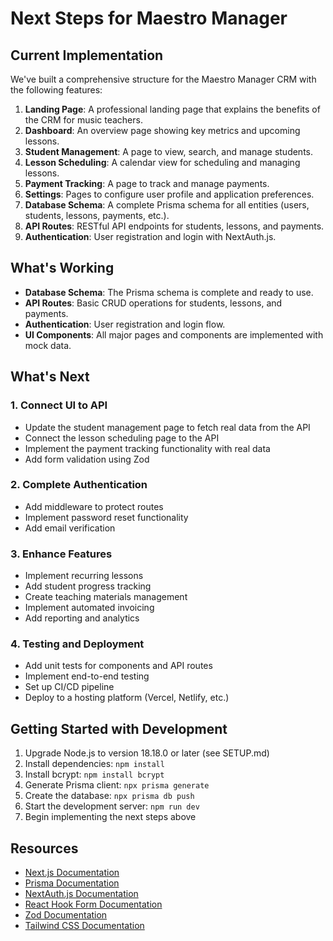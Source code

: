 # Next Steps for Maestro Manager

## Current Implementation

We've built a comprehensive structure for the Maestro Manager CRM with the following features:

1. **Landing Page**: A professional landing page that explains the benefits of the CRM for music teachers.
2. **Dashboard**: An overview page showing key metrics and upcoming lessons.
3. **Student Management**: A page to view, search, and manage students.
4. **Lesson Scheduling**: A calendar view for scheduling and managing lessons.
5. **Payment Tracking**: A page to track and manage payments.
6. **Settings**: Pages to configure user profile and application preferences.
7. **Database Schema**: A complete Prisma schema for all entities (users, students, lessons, payments, etc.).
8. **API Routes**: RESTful API endpoints for students, lessons, and payments.
9. **Authentication**: User registration and login with NextAuth.js.

## What's Working

- **Database Schema**: The Prisma schema is complete and ready to use.
- **API Routes**: Basic CRUD operations for students, lessons, and payments.
- **Authentication**: User registration and login flow.
- **UI Components**: All major pages and components are implemented with mock data.

## What's Next

### 1. Connect UI to API

- Update the student management page to fetch real data from the API
- Connect the lesson scheduling page to the API
- Implement the payment tracking functionality with real data
- Add form validation using Zod

### 2. Complete Authentication

- Add middleware to protect routes
- Implement password reset functionality
- Add email verification

### 3. Enhance Features

- Implement recurring lessons
- Add student progress tracking
- Create teaching materials management
- Implement automated invoicing
- Add reporting and analytics

### 4. Testing and Deployment

- Add unit tests for components and API routes
- Implement end-to-end testing
- Set up CI/CD pipeline
- Deploy to a hosting platform (Vercel, Netlify, etc.)

## Getting Started with Development

1. Upgrade Node.js to version 18.18.0 or later (see SETUP.md)
2. Install dependencies: `npm install`
3. Install bcrypt: `npm install bcrypt`
4. Generate Prisma client: `npx prisma generate`
5. Create the database: `npx prisma db push`
6. Start the development server: `npm run dev`
7. Begin implementing the next steps above

## Resources

- [Next.js Documentation](https://nextjs.org/docs)
- [Prisma Documentation](https://www.prisma.io/docs)
- [NextAuth.js Documentation](https://next-auth.js.org/getting-started/introduction)
- [React Hook Form Documentation](https://react-hook-form.com/get-started)
- [Zod Documentation](https://zod.dev/)
- [Tailwind CSS Documentation](https://tailwindcss.com/docs)
